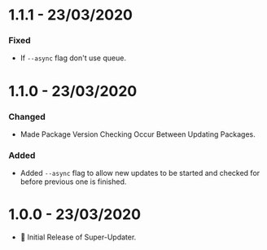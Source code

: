 # 1.1.1 - 23/03/2020

### Fixed

- If `--async` flag don't use queue.

# 1.1.0 - 23/03/2020

### Changed
- Made Package Version Checking Occur Between Updating Packages.

### Added
- Added `--async` flag to allow new updates to be started and checked for before previous one is finished.
 
# 1.0.0 - 23/03/2020

- 🎉 Initial Release of Super-Updater.
